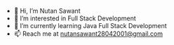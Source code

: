 - 👋 Hi, I’m Nutan Sawant
- 👀 I’m interested in Full Stack Development
- 🌱 I’m currently learning Java Full Stack Development
- 📫 Reach me at nutansawant28042001@gmail.com

<!---
NutanSawant/NutanSawant is a ✨ special ✨ repository because its `README.md` (this file) appears on your GitHub profile.
You can click the Preview link to take a look at your changes.
--->
